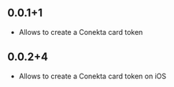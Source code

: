 ## 0.0.1+1

* Allows to create a Conekta card token

## 0.0.2+4

* Allows to create a Conekta card token on iOS
